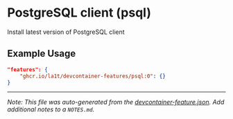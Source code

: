 
# PostgreSQL client (psql)

Install latest version of PostgreSQL client

## Example Usage

```json
"features": {
    "ghcr.io/la1t/devcontainer-features/psql:0": {}
}
```





---

_Note: This file was auto-generated from the [devcontainer-feature.json](https://github.com/la1t/devcontainer-features/blob/main/src/psql/devcontainer-feature.json).  Add additional notes to a `NOTES.md`._
